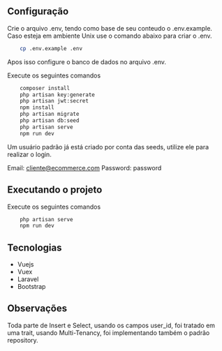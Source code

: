 ## Configuração
Crie o arquivo .env, tendo como base de seu conteudo o .env.example.
Caso esteja em ambiente Unix use o comando abaixo para criar o .env.
```bash
	cp .env.example .env
```

Apos isso configure o banco de dados no arquivo .env.

Execute os seguintes comandos

```bash
    composer install
    php artisan key:generate
    php artisan jwt:secret
    npm install
    php artisan migrate
    php artisan db:seed
    php artisan serve
    npm run dev 
```

Um usuário padrão já está criado por conta das seeds, utilize ele para realizar o login.

Email: cliente@ecommerce.com
Password: password

## Executando o projeto

Execute os seguintes comandos
```bash
    php artisan serve
    npm run dev 
```

## Tecnologias
- Vuejs
- Vuex
- Laravel
- Bootstrap

## Observações

Toda parte de Insert e Select, usando os campos user_id, foi tratado em uma trait, usando Multi-Tenancy, foi implementando também o padrão repository.

